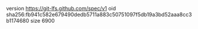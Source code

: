 version https://git-lfs.github.com/spec/v1
oid sha256:fb941c582e679490dedb5711a883c50751097f5db19a3bd52aaa8cc3b1174680
size 6900
